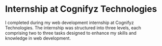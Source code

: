 # Internship at Cognifyz Technologies

 I completed during my web development internship at Cognifyz Technologies. The internship was structured into three levels, each comprising two to three tasks designed to enhance my skills and knowledge in web development.

